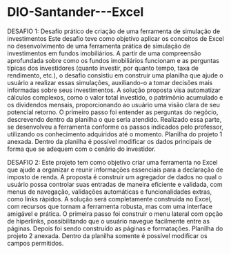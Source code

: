 # DIO-Santander---Excel
DESAFIO 1: Desafio prático de criação de uma ferramenta de simulação de investimentos
Este desafio teve como objetivo aplicar os conceitos de Excel no desenvolvimento de uma ferramenta prática de simulação de investimentos em fundos imobiliários. A partir de uma compreensão aprofundada sobre como os fundos imobiliários funcionam e as perguntas típicas dos investidores (quanto investir, por quanto tempo, taxa de rendimento, etc.), o desafio consistiu em construir uma planilha que ajude o usuário a realizar essas simulações, auxiliando-o a tomar decisões mais informadas sobre seus investimentos. A solução proposta visa automatizar cálculos complexos, como o valor total investido, o patrimônio acumulado e os dividendos mensais, proporcionando ao usuário uma visão clara de seu potencial retorno.
O primeiro passo foi entender as perguntas do negócio, descrevendo dentro da planilha o que seria atendido. Realizado essa parte, se desenvolveu a ferramenta conforme os passos indicados pelo professor, utilizando os conhecimento adquiridos até o momento.
Planilha do projeto 1 anexada.
Dentro da planilha é possível modificar os dados principais de forma que se adequem com o cenário do investidor.


DESAFIO 2: Este projeto tem como objetivo criar uma ferramenta no Excel que ajude a organizar e reunir informações essenciais para a declaração de imposto de renda. A proposta é construir um agregador de dados no qual o usuário possa controlar suas entradas de maneira eficiente e validada, com menus de navegação, validações automáticas e funcionalidades extras, como links rápidos. A solução será completamente construída no Excel, com recursos que tornam a ferramenta robusta, mas com uma interface amigável e prática.
O primeira passo foi construir o menu lateral com opção de hiperlinks, possibilitando que o usuário navegue facilmente entre as páginas.
Depois foi sendo construído as páginas e formatações.
Planilha do projeto 2 anexada.
Dentro da planilha somente é possível modificar os campos permitidos.
